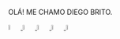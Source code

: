 OLÁ! ME CHAMO DIEGO BRITO.
<div style="display: inline_block">  
   <a href="https://www.instagram.com/diegobritold/"> <img src="https://i.pinimg.com/736x/c8/45/0b/c8450bfb2b2e22ddb4cecea9f96baef1.jpg" height=5% width= 5% alt="Logo"/> </a>
   <a href="https://www.facebook.com/diegobritotop"> <img src="https://i.pinimg.com/736x/83/43/46/83434653023e0dc7d667b7f3aececfca.jpg" height=5% width= 5% alt="Logo"/> </a>
   <a href="https://br.pinterest.com/TecnolArtes/"> <img src="https://i.pinimg.com/736x/72/f7/ba/72f7ba324a4a5be2eb6e990f1c9646ab.jpg" height=5% width= 5% alt="Logo"/> </a>
   <a href="https://www.youtube.com/channel/UCoe5BQCl1gWbdwP6GN3NukA?sub_confirmation=1"> <img src="https://i.pinimg.com/736x/f7/c5/d1/f7c5d1b9d9f30a63ee3d15dcd5dcffbf.jpg" height=5% width= 5% alt="Logo"/> </a>
    <a href="https://codepen.io/tecnol-artes/pens/public"> <img src="https://i.pinimg.com/736x/0c/ea/84/0cea842d30cae99ee4e5772308fddbf8.jpg" height=5% width= 5% alt="Logo"/> </a>
   </div><br/>
